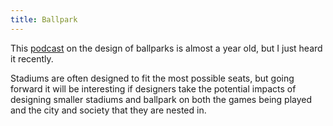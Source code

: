 ```yaml
---
title: Ballpark
---
```


This [podcast](https://99percentinvisible.org/episode/in-the-same-ballpark/) on the design of ballparks is almost a year old, but I just heard it recently.

Stadiums are often designed to fit the most possible seats, but going forward it will be interesting if designers take the potential impacts of designing smaller stadiums and ballpark on both the games being played and the city and society that they are nested in.

